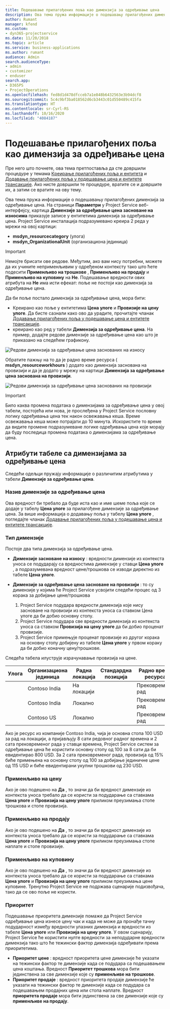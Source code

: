 ```yaml
---
title: Подешавање прилагођених поља као димензија за одређивање цена
description: Ова тема пружа информације о подешавању прилагођених димензија за одређивање цена.
author: Rumant
manager: kfend
ms.custom:
- dyn365-projectservice
ms.date: 11/20/2018
ms.topic: article
ms.service: business-applications
ms.author: rumant
audience: Admin
search.audienceType:
- admin
- customizer
- enduser
search.app:
- D365PS
- ProjectOperations
ms.openlocfilehash: fed8d1d478dfcceb7a1e848b6432563e3b94dcf8
ms.sourcegitcommit: 5c4c9bf3ba018562d6cb3443c01d550489c415fa
ms.translationtype: HT
ms.contentlocale: sr-Cyrl-RS
ms.lasthandoff: 10/16/2020
ms.locfileid: "4084187"
---
```

# <a name="setting-up-custom-fields-as-pricing-dimensions"></a>Подешавање прилагођених поља као димензија за одређивање цена 

Пре него што почнете, ова тема претпоставља да сте довршили процедуре у темама [Креирање прилагођених поља и ентитета](create-custom-fields-entities.md) и [Додавање прилагођених поља у подешавање цена и ентитете трансакције](field-references.md). Ако нисте довршили те процедуре, вратите се и довршите их, а затим се вратите на ову тему. 

Ова тема пружа информације о подешавању прилагођених димензија за одређивање цена. На страници **Параметри** у Project Service веб-интерфејсу, картица **Димензије за одређивање цена засноване на износима** приказује записе у ентитетима димензија за одређивање цена. Project Service инсталација подразумевано креира 2 реда у мрежи на овој картици:

- **msdyn_resourcecategory** (улога)
- **msdyn_OrganizationalUnit** (организациона јединица)

> [!IMPORTANT]
> Немојте брисати ове редове. Међутим, ако вам нису потребни, можете да их учините неприменљивим у одређеном контексту тако што ћете подесити **Применљиво на трошкове** , **Применљиво на продају** и **Применљиво на куповину** на **Не**. Подешавање вредности ових атрибута на **Не** има исти ефекат: поље не постоји као димензија за одређивање цена.

Да би поље постало димензија за одређивање цена, мора бити:

- Креирано као поље у ентитетима **Цена улоге** и **Провизије на цену улоге**. Да бисте сазнали како ово да урадите, прочитајте чланак [Додавање прилагођених поља у подешавање цена и ентитете трансакције](field-references.md).
- креирано као ред у табели **Димензија за одређивање цена**. На пример, додајте редове димензије за одређивање цена као што је приказано на следећем графикону. 

![Редови димензија за одређивање цена заснованих на износу](media/Amt-based-PD.png)

Обратите пажњу на то да је радно време ресурса ( **msdyn_resourceworkhours** ) додато као димензија заснована на провизији и да је додато у мрежу на картици **Димензија за одређивање цена заснована на провизији**.

![Редови димензија за одређивање цена заснованих на провизији](media/Markup-based-PD.png)

> [!IMPORTANT]
> Било каква промена података о димензијама за одређивање цена у овој табели, постојећа или нова, је прослеђена у Project Service пословну логику одређивања цена тек након освежавања кеша. Време освежавања кеша може потрајати до 10 минута. Искористите то време да видите промене подразумеване логике одређивања цена које морају да буду последица промена података о димензијама за одређивање цена.


## <a name="attributes-of-the-pricing-dimensions-table"></a>Атрибути табеле са димензијама за одређивање цена
Следећи одељци пружају информације о различитим атрибутима у табели **Димензије за одређивање цена**.

### <a name="pricing-dimension-name"></a>Назив димензије за одређивање цена
Ова вредност би требало да буде иста као и име шеме поља које се додаје у табелу **Цена улоге** за прилагођене димензије за одређивање цена. За више информација о додавању поља у табелу **Цена улоге** , погледајте чланак [Додавање прилагођених поља у подешавање цена и ентитете трансакције](field-references.md).

### <a name="type-of-dimension"></a>Тип димензије
Постоје два типа димензија за одређивање цена.
  
  - **Димензије засноване на износу** : вредности димензије из контекста уноса се подударају са вредностима димензије у ставци **Цена улоге** , а подразумевана вредност цене/трошкова се изводи директно из табеле **Цена улоге**.
  - **Димензије за одређивање цена засноване на провизији** : то су димензије у којима ће Project Service усвојити следећи процес од 3 корака за добијање цене/трошкова
 
    1. Project Service подудара вредности димензија које нису засноване на провизији из контекста уноса са ставком Цена улоге да би добио основну стопу.
    2. Project Service подудара све вредности димензија из контекста уноса са ставком **Провизија на цену улоге** да би добио проценат провизије.
    3. Project Service примењује проценат провизије из другог корака на основну стопу добијену из табеле **Цена улоге** у првом кораку да би добио коначну цену/трошкове.
   
   Следећа табела илуструје израчунавање провизија на цене.
  
| Улога        | Организациона јединица    |Радна локација      |Стандардна позиција      |Радно време ресурса      |  Провизија|
| ------------|-------------|-------------------|--------------------|-------------------------|--------:|
|             | Contoso India|На локацији            |                    |Прековремени рад                 |15     |
|             | Contoso India|Локално             |                    |Прековремени рад                 |10     |
|             | Contoso US   |Локално             |                    |Прековремени рад                 |20     |


Ако је ресурс из компаније Contoso India, чија је основна стопа 100 USD за рад на локацији, а пријављују 8 сати редовног радног времена и 2 сата прековременог рада у ставци времена, Project Service систем за одређивање цена ће користити основну стопу од 100 за 8 сати да би евидентирао 800 USD. За 2 сата прековременог рада, провизија од 15% биће примењена на основну стопу од 100 за добијање јединичне цене од 115 USD и биће евидентирани укупни трошкови од 230 USD.

### <a name="applicable-to-cost"></a>Применљиво на цену 
Ако је ово подешено на **Да** , то значи да би вредност димензије из контекста уноса требало да се користи за подударање са ставкама **Цена улоге** и **Провизија на цену улоге** приликом преузимања стопе трошкова и стопе провизија.

### <a name="applicable-to-sales"></a>Применљиво на продају
Ако је ово подешено на **Да** , то значи да би вредност димензије из контекста уноса требало да се користи за подударање са ставкама **Цена улоге** и **Провизија на цену улоге** приликом преузимања стопе наплате и стопе провизије.

### <a name="applicable-to-purchase"></a>Применљиво на куповину
Ако је ово подешено на **Да** , то значи да би вредност димензије из контекста уноса требало да се користи за подударање са ставкама **Цена улоге** и **Провизија на цену улоге** приликом преузимања цене куповине. Тренутно Project Service не подржава сценарије подизвођача, тако да се ово поље не користи. 

### <a name="priority"></a>Приоритет
Подешавање приоритета димензије помаже да Project Service одређивање цена изнесе цену чак и када не може да пронађе тачну подударност између вредности улазних димензија и вредности из табеле **Цена улоге** или **Провизија на цену улоге**. У овом сценарију, Project Service ће користити нулте вредности за неподударне вредности димензија тако што ће тежински фактор димензија одређивати према приоритетима.

- **Приоритет цене** : вредност приоритета цене димензије ће указати на тежински фактор те димензије када се подудара са подешавањем цена коштања. Вредност **Приоритет трошкова** мора бити јединствена за све димензије које су **применљиве на трошкове**.
- **Приоритет продаје** : вредност приоритета продаје димензије ће указати на тежински фактор те димензије када се подудара са подешавањем продајних цена или стопа наплате. Вредност **приоритета продаје** мора бити јединствена за све димензије које су **применљиве на продају**.
